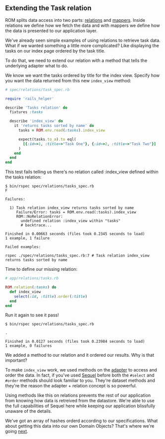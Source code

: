 ## Extending the Task relation

ROM splits data access into two parts: [relations](/introduction/relations)
and [mappers](/introduction/mappers). Inside relations we define how we fetch
the data and with mappers we define how the data is presented to our
application layer.

We've already seen simple examples of using relations to retrieve task data.
What if we wanted something a little more complicated? Like displaying the
tasks on our index page ordered by the task title.

To do that, we need to extend our relation with a method that tells the
underlying adapter what to do.

We know we want the tasks ordered by title for the index view. Specify how
you want the data returned from this new `index_view` method:

```ruby
# spec/relations/task_spec.rb

require 'rails_helper'

describe 'Tasks relation' do
  fixtures :tasks

  describe 'index_view' do
    it 'returns tasks sorted by name' do
      tasks = ROM.env.read(:tasks).index_view

      expect(tasks.to_a).to eql(
        [{:id=>1, :title=>"Task One"}, {:id=>2, :title=>"Task Two"}]
      )
    end
  end
end
```

This test fails telling us there's no relation called :index_view defined within
the tasks relation:

``` shell
$ bin/rspec spec/relations/tasks_spec.rb
F

Failures:

  1) Task relation index_view returns tasks sorted by name
     Failure/Error: tasks = ROM.env.read(:tasks).index_view
     ROM::NoRelationError:
       undefined relation :index_view within "tasks"
       # backtrace...

Finished in 0.00663 seconds (files took 0.2345 seconds to load)
1 example, 1 failure

Failed examples:

rspec ./spec/relations/tasks_spec.rb:7 # Task relation index_view returns tasks sorted by name
```

Time to define our missing relation:

``` ruby
# app/relations/tasks.rb

ROM.relation(:tasks) do
  def index_view
    select(:id, :title).order(:title)
  end
end
```

Run it again to see it pass!

``` shell
$ bin/rspec spec/relations/tasks_spec.rb

.

Finished in 0.0127 seconds (files took 0.23984 seconds to load)
1 example, 0 failures
```

We added a method to our relation and it ordered our results. Why is that
important?

To make `index_view` work, we used methods on the
[adapter](/introduction/adapters) to access and order the data. In fact, if
you've used [Sequel](https://github.com/jeremyevans/sequel) before both the
`#select` and `#order` methods should look familiar to you. They're dataset
methods and they're the reason the adapter + relation concept is so powerful.

Using methods like this on relations prevents the rest of our application from
knowing how data is retreived from the datastore. We're able to use the full
capabilities of Sequel here while keeping our application blissfully unaware of
the details.

We've got an array of hashes orderd according to our specifications. What about
getting this data into our own Domain Objects? That's where we're going
[next](/tutorials/rails/task-mappers).
